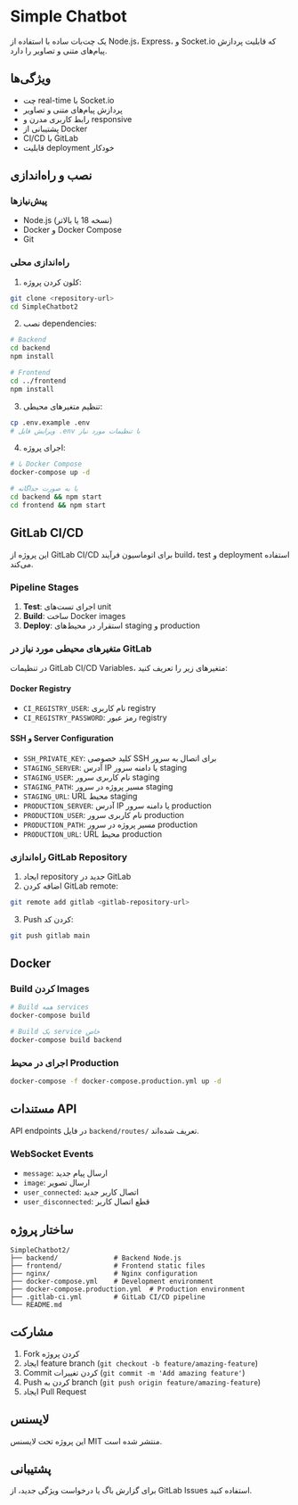 # Simple Chatbot

یک چت‌بات ساده با استفاده از Node.js، Express، و Socket.io که قابلیت پردازش پیام‌های متنی و تصاویر را دارد.

## ویژگی‌ها

- چت real-time با Socket.io
- پردازش پیام‌های متنی و تصاویر
- رابط کاربری مدرن و responsive
- پشتیبانی از Docker
- CI/CD با GitLab
- قابلیت deployment خودکار

## نصب و راه‌اندازی

### پیش‌نیازها

- Node.js (نسخه 18 یا بالاتر)
- Docker و Docker Compose
- Git

### راه‌اندازی محلی

1. کلون کردن پروژه:
```bash
git clone <repository-url>
cd SimpleChatbot2
```

2. نصب dependencies:
```bash
# Backend
cd backend
npm install

# Frontend
cd ../frontend
npm install
```

3. تنظیم متغیرهای محیطی:
```bash
cp .env.example .env
# ویرایش فایل .env با تنظیمات مورد نیاز
```

4. اجرای پروژه:
```bash
# با Docker Compose
docker-compose up -d

# یا به صورت جداگانه
cd backend && npm start
cd frontend && npm start
```

## GitLab CI/CD

این پروژه از GitLab CI/CD برای اتوماسیون فرآیند build، test و deployment استفاده می‌کند.

### Pipeline Stages

1. **Test**: اجرای تست‌های unit
2. **Build**: ساخت Docker images
3. **Deploy**: استقرار در محیط‌های staging و production

### متغیرهای محیطی مورد نیاز در GitLab

در تنظیمات GitLab CI/CD Variables، متغیرهای زیر را تعریف کنید:

#### Docker Registry
- `CI_REGISTRY_USER`: نام کاربری registry
- `CI_REGISTRY_PASSWORD`: رمز عبور registry

#### SSH و Server Configuration
- `SSH_PRIVATE_KEY`: کلید خصوصی SSH برای اتصال به سرور
- `STAGING_SERVER`: آدرس IP یا دامنه سرور staging
- `STAGING_USER`: نام کاربری سرور staging
- `STAGING_PATH`: مسیر پروژه در سرور staging
- `STAGING_URL`: URL محیط staging
- `PRODUCTION_SERVER`: آدرس IP یا دامنه سرور production
- `PRODUCTION_USER`: نام کاربری سرور production
- `PRODUCTION_PATH`: مسیر پروژه در سرور production
- `PRODUCTION_URL`: URL محیط production

### راه‌اندازی GitLab Repository

1. ایجاد repository جدید در GitLab
2. اضافه کردن GitLab remote:
```bash
git remote add gitlab <gitlab-repository-url>
```

3. Push کردن کد:
```bash
git push gitlab main
```

## Docker

### Build کردن Images

```bash
# Build همه services
docker-compose build

# Build یک service خاص
docker-compose build backend
```

### اجرای در محیط Production

```bash
docker-compose -f docker-compose.production.yml up -d
```

## مستندات API

API endpoints در فایل `backend/routes/` تعریف شده‌اند.

### WebSocket Events

- `message`: ارسال پیام جدید
- `image`: ارسال تصویر
- `user_connected`: اتصال کاربر جدید
- `user_disconnected`: قطع اتصال کاربر

## ساختار پروژه

```
SimpleChatbot2/
├── backend/              # Backend Node.js
├── frontend/             # Frontend static files
├── nginx/                # Nginx configuration
├── docker-compose.yml    # Development environment
├── docker-compose.production.yml  # Production environment
├── .gitlab-ci.yml        # GitLab CI/CD pipeline
└── README.md
```

## مشارکت

1. Fork کردن پروژه
2. ایجاد feature branch (`git checkout -b feature/amazing-feature`)
3. Commit کردن تغییرات (`git commit -m 'Add amazing feature'`)
4. Push کردن به branch (`git push origin feature/amazing-feature`)
5. ایجاد Pull Request

## لایسنس

این پروژه تحت لایسنس MIT منتشر شده است.

## پشتیبانی

برای گزارش باگ یا درخواست ویژگی جدید، از GitLab Issues استفاده کنید.